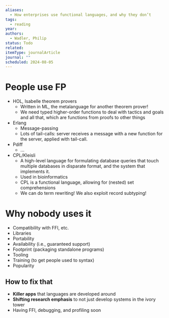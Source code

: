 ```yaml
---
aliases:
  - How enterprises use functional languages, and why they don’t
tags:
  - reading
year: 
authors:
  - Wadler, Philip
status: Todo
related: 
itemType: journalArticle
journal: ""
scheduled: 2024-08-05
---
```

# People use FP

- HOL, Isabelle theorem provers
	- Written in ML, the metalanguage for another theorem prover!
	- We need typed higher-order functions to deal with tactics and goals and all that, which are functions from proofs to other things
- Erlang
	- Message-passing
	- Lots of tail-calls: server receives a message with a new function for the server, applied with tail-call.
- Pdiff
	- ...
- CPL/Kleisli
	- A high-level language for formulating database queries that touch multiple databases in disparate format, and the system that implements it.
	- Used in bioinformatics
	- CPL is a functional language, allowing for (nested) set comprehensions
	- We can do term rewriting! We also exploit record subtyping!

# Why nobody uses it

- Compatibility with FFI, etc.
- Libraries
- Portability
- Availability (i.e., guaranteed support)
- Footprint (packaging standalone programs)
- Tooling
- Training (to get people used to syntax)
- Popularity

## How to fix that

- **Killer apps** that languages are developed around
- **Shifting research emphasis** to not just develop systems in the ivory tower
- Having FFI, debugging, and profiling soon

